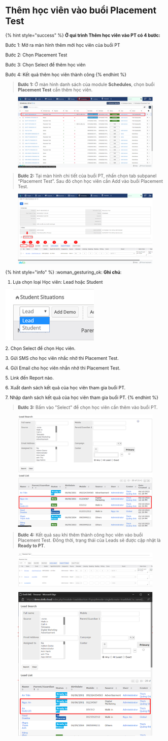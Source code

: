# Thêm học viên vào buổi Placement Test

{% hint style="success" %}
**Ở qui trình Thêm học viên vào PT có 4 bước:**

Bước 1: Mở ra màn hình thêm mới học viên của buổi PT

Bước 2: Chọn Placement Test

Bước 3: Chọn Select để thêm học viên

Bước 4: Kết quả thêm học viên thành công
{% endhint %}

> **Bước 1:** Ở màn hình danh sách của module **Schedules**, chọn buổi **Placement Test** cần thêm học viên.&#x20;

<figure><img src="../../../.gitbook/assets/image (3) (1).png" alt=""><figcaption></figcaption></figure>

> **Bước 2:** Tại màn hình chi tiết của buổi PT, nhấn chọn tab subpanel “Placement Test”. Sau đó chọn học viên cần Add vào buổi Placement Test.

<figure><img src="../../../.gitbook/assets/image (50).png" alt=""><figcaption></figcaption></figure>

{% hint style="info" %}
:woman\_gesturing\_ok: **Ghi chú**:

1. Lựa chọn loại Học viên: Lead hoặc Student

<img src="../../../.gitbook/assets/ThemDemo3.png" alt="" data-size="original">&#x20;

2\. Chọn Select để chọn Học viên.

3\. Gửi SMS cho học viên nhắc nhở thi Placement Test.

4\. Gửi Email cho học viên nhắn nhở thi Placement Test.

5\. Link đến Report nào.

6\. Xuất danh sách kết quả của học viên tham gia buổi PT.

7\. Nhập danh sách kết quả của học viên tham gia buổi PT.
{% endhint %}

> **Bước 3:** Bấm vào "Select" để chọn học viên cần thêm vào buổi PT.

<figure><img src="../../../.gitbook/assets/image (34).png" alt=""><figcaption></figcaption></figure>

> **Bước 4:** Kết quả sau khi thêm thành công học viên vào buổi Placement Test. Đồng thời, trạng thái của Leads sẽ được cập nhật là **Ready to PT**.

<figure><img src="../../../.gitbook/assets/image (37).png" alt=""><figcaption></figcaption></figure>

<figure><img src="../../../.gitbook/assets/image (13).png" alt=""><figcaption></figcaption></figure>
